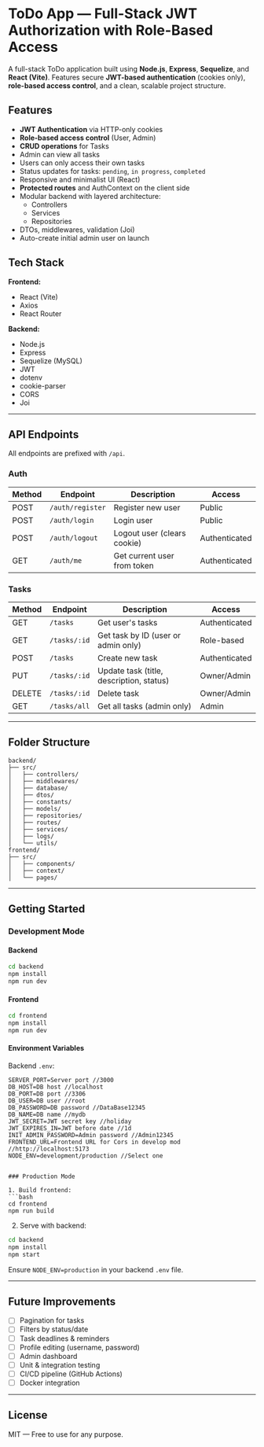 # ToDo App — Full-Stack JWT Authorization with Role-Based Access

A full-stack ToDo application built using **Node.js**, **Express**, **Sequelize**, and **React (Vite)**. Features secure **JWT-based authentication** (cookies only), **role-based access control**, and a clean, scalable project structure.

## Features

- **JWT Authentication** via HTTP-only cookies
- **Role-based access control** (User, Admin)
- **CRUD operations** for Tasks
- Admin can view all tasks
- Users can only access their own tasks
- Status updates for tasks: `pending`, `in progress`, `completed`
- Responsive and minimalist UI (React)
- **Protected routes** and AuthContext on the client side
- Modular backend with layered architecture:
  - Controllers
  - Services
  - Repositories
- DTOs, middlewares, validation (Joi)
- Auto-create initial admin user on launch

## Tech Stack

**Frontend:**
- React (Vite)
- Axios
- React Router

**Backend:**
- Node.js
- Express
- Sequelize (MySQL)
- JWT
- dotenv
- cookie-parser
- CORS
- Joi

---

## API Endpoints

All endpoints are prefixed with `/api`.

### Auth

| Method | Endpoint         | Description                 | Access       |
|--------|------------------|-----------------------------|--------------|
| POST   | `/auth/register` | Register new user           | Public       |
| POST   | `/auth/login`    | Login user                  | Public       |
| POST   | `/auth/logout`   | Logout user (clears cookie) | Authenticated |
| GET    | `/auth/me`       | Get current user from token | Authenticated |

### Tasks

| Method | Endpoint              | Description                             | Access       |
|--------|-----------------------|-----------------------------------------|--------------|
| GET    | `/tasks`              | Get user's tasks                         | Authenticated |
| GET    | `/tasks/:id`          | Get task by ID (user or admin only)     | Role-based   |
| POST   | `/tasks`              | Create new task                          | Authenticated |
| PUT    | `/tasks/:id`          | Update task (title, description, status)| Owner/Admin  |
| DELETE | `/tasks/:id`          | Delete task                              | Owner/Admin  |
| GET    | `/tasks/all`          | Get all tasks (admin only)              | Admin        |

---

## Folder Structure

```
backend/
├── src/
│   ├── controllers/
│   ├── middlewares/
│   ├── database/
│   ├── dtos/
│   ├── constants/
│   ├── models/
│   ├── repositories/
│   ├── routes/
│   ├── services/
│   ├── logs/
│   └── utils/
frontend/
├── src/
│   ├── components/
│   ├── context/
│   └── pages/
```

---

## Getting Started

### Development Mode

#### Backend

```bash
cd backend
npm install
npm run dev
```

#### Frontend

```bash
cd frontend
npm install
npm run dev
```

#### Environment Variables


Backend `.env`:

```
SERVER_PORT=Server port //3000
DB_HOST=DB host //localhost
DB_PORT=DB port //3306
DB_USER=DB user //root
DB_PASSWORD=DB password //DataBase12345
DB_NAME=DB name //mydb
JWT_SECRET=JWT secret key //holiday
JWT_EXPIRES_IN=JWT before date //1d
INIT_ADMIN_PASSWORD=Admin password //Admin12345
FRONTEND_URL=Frontend URL for Cors in develop mod //http://localhost:5173
NODE_ENV=development/production //Select one
```


```

### Production Mode

1. Build frontend:
```bash
cd frontend
npm run build
```

2. Serve with backend:
```bash
cd backend
npm install
npm start
```

Ensure `NODE_ENV=production` in your backend `.env` file.

---

## Future Improvements

- [ ] Pagination for tasks
- [ ] Filters by status/date
- [ ] Task deadlines & reminders
- [ ] Profile editing (username, password)
- [ ] Admin dashboard
- [ ] Unit & integration testing
- [ ] CI/CD pipeline (GitHub Actions)
- [ ] Docker integration

---

## License

MIT — Free to use for any purpose.
